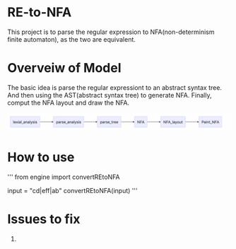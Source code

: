 # RE-to-NFA
This project is to parse the regular expression to NFA(non-determinism finite automaton), as the two are equivalent. 

# Overveiw of Model
The basic idea is parse the regular expressiont to an abstract syntax tree. And then using the AST(abstract syntax tree) to generate NFA. Finally, comput the NFA layout and draw the NFA. 

![image](https://github.com/wenbinhuang9/RE-to-NFA/blob/master/flow.png)

# How to use
'''
from  engine import convertREtoNFA

input = "cd|eff|ab"
convertREtoNFA(input)
'''

# Issues to fix

1. 

